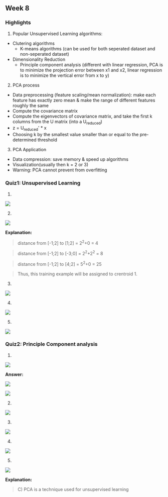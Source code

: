 ## Week 8

### Highlights
1. Popular Unsupervised Learning algorithms:
- Clutering algorithms
  - K-means algorithms (can be used for both seperated dataset and non-seperated dataset)
- Dimensionality Reduction
  - Principle component analysis (different with linear regression, PCA is to minimize the projection error between x1 and x2, linear regression is to minimize the vertical error from x to y)

2. PCA process
- Data preprocessing (feature scaling/mean normalization): make each feature has exactly zero mean & make the range of different features roughly the same
- Compute the covariance matrix
- Compute the eigenvectors of covariance matrix, and take the first k columns from the U matrix (into a U<sub>reduced</sub>)
- z = U<sub>reduced</sub>' * x
- Choosing k by the smallest value smaller than or equal to the pre-determined threshold

3. PCA Application
- Data compression: save memory & speed up algorithms
- Visualization(usually then k = 2 or 3)
- Warning: PCA cannot prevent from overfitting

### Quiz1: Unsupervised Learning

1.

![](https://github.com/LiMengyang990726/Coursera-Machine-Learning/blob/master/Pictures/Week8Quiz1-1.png)

2.

![](https://github.com/LiMengyang990726/Coursera-Machine-Learning/blob/master/Pictures/Week8Quiz1-2.png)

**Explanation:**

> distance from [-1;2] to [1;2] = 2<sup>2</sup>+0 = 4

> distance from [-1;2] to [-3;0] = 2<sup>2</sup>+2<sup>2</sup> = 8

>distance from [-1;2] to [4;2] = 5<sup>2</sup>+0 = 25

> Thus, this training example will be assigned to crentroid 1.

3.

![](https://github.com/LiMengyang990726/Coursera-Machine-Learning/blob/master/Pictures/Week8Quiz1-3.png)

4.

![](https://github.com/LiMengyang990726/Coursera-Machine-Learning/blob/master/Pictures/Week8Quiz1-4.png)

5.

![](https://github.com/LiMengyang990726/Coursera-Machine-Learning/blob/master/Pictures/Week8Quiz1-5.png)

### Quiz2: Principle Component analysis

1.

![](https://github.com/LiMengyang990726/Coursera-Machine-Learning/blob/master/Pictures/Week8Quiz2-1-1.png)

**Answer:**

![](https://github.com/LiMengyang990726/Coursera-Machine-Learning/blob/master/Pictures/Week8Quiz2-1-2.png)

![](https://github.com/LiMengyang990726/Coursera-Machine-Learning/blob/master/Pictures/Week8Quiz2-1-3.png)

2.


![](https://github.com/LiMengyang990726/Coursera-Machine-Learning/blob/master/Pictures/Week8Quiz2-2.png)

3.


![](https://github.com/LiMengyang990726/Coursera-Machine-Learning/blob/master/Pictures/Week8Quiz2-2.png)

4.


![](https://github.com/LiMengyang990726/Coursera-Machine-Learning/blob/master/Pictures/Week8Quiz2-2.png)

5.


![](https://github.com/LiMengyang990726/Coursera-Machine-Learning/blob/master/Pictures/Week8Quiz2-2.png)

**Explanation:**
> C) PCA is a technique used for unsupervised learning
